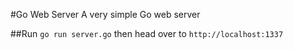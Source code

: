 #Go Web Server
A very simple Go web server

##Run
`go run server.go` then head over to `http://localhost:1337`